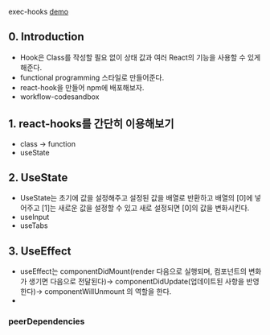 exec-hooks [demo](https://hoseong511.github.io/react-redux/react-hooks-concept/build)

## 0. Introduction
+ Hook은 Class를 작성할 필요 없이 상태 값과 여러 React의 기능을 사용할 수 있게 해준다.
+ functional programming 스타일로 만들어준다.
+ react-hook을 만들어 npm에 배포해보자.
+ workflow-codesandbox
## 1. react-hooks를 간단히 이용해보기
+ class -> function
+ useState
## 2. UseState 
+ UseState는 초기에 값을 설정해주고 설정된 값을 배열로 반환하고 배열의 [0]에 넣어주고 [1]는 새로운 값을 설정할 수 있고 새로 설정되면 [0]의 값을 변화시킨다. 
+ useInput
+ useTabs
## 3. UseEffect
+ useEffect는  componentDidMount(render 다음으로 실행되며, 컴포넌트의 변화가 생기면 다음으로 전달된다)-> componentDidUpdate(업데이트된 사항을 반영한다)-> componentWillUnmount 의 역할을 한다.
+ 

### peerDependencies
